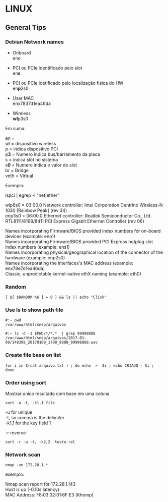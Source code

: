 # LINUX

## General Tips

### Debian Network names


 - Onboard  
eno  

 - PCI ou PCIe identificado pelo slot  
en**s**  

 - PCI ou PCIe idetificado pelo localização fisica do HW  
en**p**2s0  

 - Usar MAC  
enx7837d1ea46da  

 - Wireless  
**wl**p3s0  

Em suma:   

en =   
wl = dispositivo wireless  
p = indica dispositivo PCI  
p**3** = Numero indica bus/barramento da placa  
s = indica slot no sistema  
s**0** = Numero indica o valor do slot  
br = Bridge  
veth = Virtual  

Exemplo:  

lspci | egrep -i  "net|ether"  

wlp6s0 = 03:00.0 Network controller: Intel Corporation Centrino Wireless-N 1030 [Rainbow Peak] (rev 34)  
enp3s0 = 06:00.0 Ethernet controller: Realtek Semiconductor Co., Ltd. RTL8111/8168/8411 PCI Express Gigabit Ethernet Controller (rev 06)  


Names incorporating Firmware/BIOS provided index numbers for on-board devices (example: eno1)  
Names incorporating Firmware/BIOS provided PCI Express hotplug slot index numbers (example: ens1)  
Names incorporating physical/geographical location of the connector of the hardware (example: enp2s0)  
Names incorporating the interfaces's MAC address (example: enx78e7d1ea46da)  
Classic, unpredictable kernel-native ethX naming (example: eth0)  


### Random

```
[ $[ $RANDOM %6 ] = 0 ] && ls || echo "Click"
```

### Use ls to show path file

```
#:~ pwd
/var/www/html/snep/arquivos

#:~ ls -d -1 $PWD/*/*.*  | grep 99998888
/var/www/html/snep/arquivos/2017-01-09/148398_20170109_1708_8888_99998888.wav
```

### Create file base on list

```
for i in $(cat arquivo.txt ) ; do echo  >  $i ; echo CRIADO - $i ; done
```

### Order using **sort**

Mostrar unico resultado com base em uma coluna

```
sort -u -t, -k1,1 file
```

-u for unique  
-t, so comma is the delimiter  
-k1,1 for the key field 1  

-r reverse  

```
sort -r -u -t, -k2,2  teste-rel
```

### Network scan

```
nmap -sn 172.28.1.*
```

exemplo:  

Nmap scan report for 172.28.1.143  
Host is up (-0.10s latency).  
MAC Address: F8:03:32:01:6F:E3 (Khomp)  
